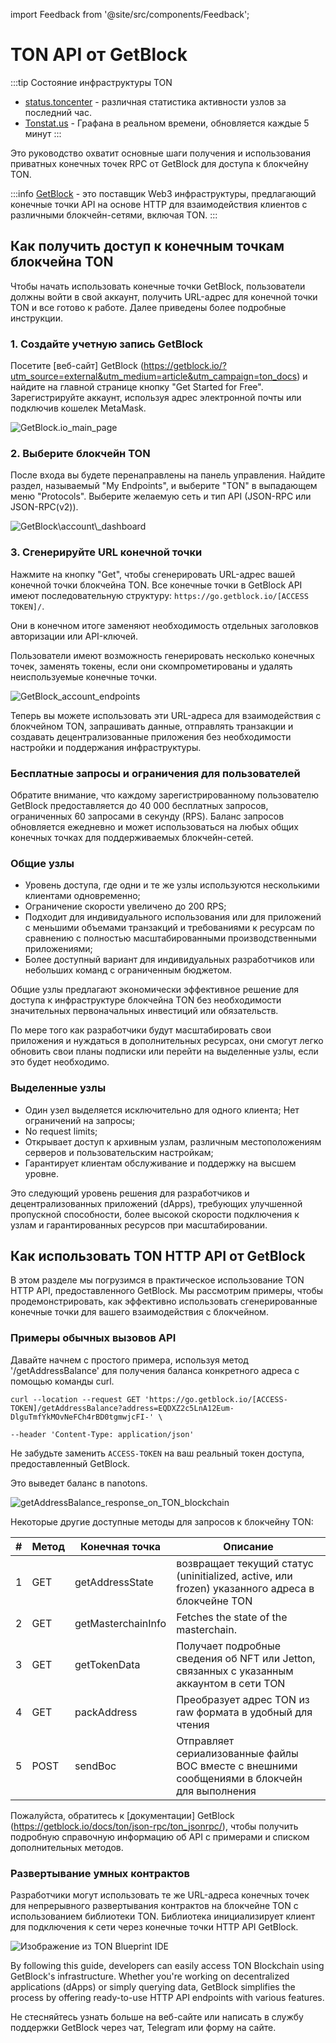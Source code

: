 import Feedback from '@site/src/components/Feedback';

# TON API от GetBlock

:::tip Состояние инфраструктуры TON

- [status.toncenter](https://status.toncenter.com/) - различная статистика активности узлов за последний час.
- [Tonstat.us](https://tonstat.us/) - Графана в реальном времени, обновляется каждые 5 минут
  :::

Это руководство охватит основные шаги получения и использования приватных конечных точек RPC от GetBlock для доступа к блокчейну TON.

:::info
[GetBlock](https://getblock.io/) - это поставщик Web3 инфраструктуры, предлагающий конечные точки API на основе HTTP для взаимодействия клиентов с различными блокчейн-сетями, включая TON.
:::

## Как получить доступ к конечным точкам блокчейна TON

Чтобы начать использовать конечные точки GetBlock, пользователи должны войти в свой аккаунт, получить URL-адрес для конечной точки TON и все готово к работе. Далее приведены более подробные инструкции.

### 1. Создайте учетную запись GetBlock

Посетите [веб-сайт] GetBlock (https://getblock.io/?utm_source=external&utm_medium=article&utm_campaign=ton_docs) и найдите на главной странице кнопку "Get Started for Free". Зарегистрируйте аккаунт, используя адрес электронной почты или подключив кошелек MetaMask.

![GetBlock.io\_main\_page](/img/docs/getblock-img/unnamed-2.png?=RAW)

### 2. Выберите блокчейн TON

После входа вы будете перенаправлены на панель управления. Найдите раздел, называемый "My Endpoints", и выберите "TON" в выпадающем меню "Protocols". Выберите желаемую сеть и тип API (JSON-RPC или JSON-RPC(v2)).

![GetBlock\account\\_dashboard](/img/docs/getblock-img/unnamed-4.png)

### 3. Сгенерируйте URL конечной точки

Нажмите на кнопку "Get", чтобы сгенерировать URL-адрес вашей конечной точки блокчейна TON. Все конечные точки в GetBlock API имеют последовательную структуру: `https://go.getblock.io/[ACCESS TOKEN]/`.

Они в конечном итоге заменяют необходимость отдельных заголовков авторизации или API-ключей.

Пользователи имеют возможность генерировать несколько конечных точек, заменять токены, если они скомпрометированы и удалять неиспользуемые конечные точки.

![GetBlock\_account\_endpoints](/img/docs/getblock-img/unnamed-3.png)

Теперь вы можете использовать эти URL-адреса для взаимодействия с блокчейном TON, запрашивать данные, отправлять транзакции и создавать децентрализованные приложения без необходимости настройки и поддержания инфраструктуры.

### Бесплатные запросы и ограничения для пользователей

Обратите внимание, что каждому зарегистрированному пользователю GetBlock предоставляется до 40 000 бесплатных запросов, ограниченных 60 запросами в секунду (RPS). Баланс запросов обновляется ежедневно и может использоваться на любых общих конечных точках для поддерживаемых блокчейн-сетей.

### Общие узлы

- Уровень доступа, где одни и те же узлы используются несколькими клиентами одновременно;
- Ограничение скорости увеличено до 200 RPS;
- Подходит для индивидуального использования или для приложений с меньшими объемами транзакций и требованиями к ресурсам по сравнению с полностью масштабированными производственными приложениями;
- Более доступный вариант для индивидуальных разработчиков или небольших команд с ограниченным бюджетом.

Общие узлы предлагают экономически эффективное решение для доступа к инфраструктуре блокчейна TON без необходимости значительных первоначальных инвестиций или обязательств.

По мере того как разработчики будут масштабировать свои приложения и нуждаться в дополнительных ресурсах, они смогут легко обновить свои планы подписки или перейти на выделенные узлы, если это будет необходимо.

### Выделенные узлы

- Один узел выделяется исключительно для одного клиента;
  Нет ограничений на запросы;
- No request limits;
- Открывает доступ к архивным узлам, различным местоположениям серверов и пользовательским настройкам;
- Гарантирует клиентам обслуживание и поддержку на высшем уровне.

Это следующий уровень решения для разработчиков и децентрализованных приложений (dApps), требующих улучшенной пропускной способности, более высокой скорости подключения к узлам и гарантированных ресурсов при масштабировании.

## Как использовать TON HTTP API от GetBlock

В этом разделе мы погрузимся в практическое использование TON HTTP API, предоставленного GetBlock. Мы рассмотрим примеры, чтобы продемонстрировать, как эффективно использовать сгенерированные конечные точки для вашего взаимодействия с блокчейном.

### Примеры обычных вызовов API

Давайте начнем с простого примера, используя метод '/getAddressBalance' для получения баланса конкретного адреса с помощью команды curl.

```
curl --location --request GET 'https://go.getblock.io/[ACCESS-TOKEN]/getAddressBalance?address=EQDXZ2c5LnA12Eum-DlguTmfYkMOvNeFCh4rBD0tgmwjcFI-' \

--header 'Content-Type: application/json'
```

Не забудьте заменить `ACCESS-TOKEN` на ваш реальный токен доступа, предоставленный GetBlock.

Это выведет баланс в nanotons.

![getAddressBalance\_response\_on\_TON\_blockchain](/img/docs/getblock-img/unnamed-2.png)

Некоторые другие доступные методы для запросов к блокчейну TON:

| # | Метод | Конечная точка     | Описание                                                                                                           |
| - | ----- | ------------------ | ------------------------------------------------------------------------------------------------------------------ |
| 1 | GET   | getAddressState    | возвращает текущий статус (uninitialized, active, или frozen) указанного адреса в блокчейне TON |
| 2 | GET   | getMasterchainInfo | Fetches the state of the masterchain.                                                              |
| 3 | GET   | getTokenData       | Получает подробные сведения об NFT или Jetton, связанных с указанным аккаунтом в сети TON                          |
| 4 | GET   | packAddress        | Преобразует адрес TON из raw формата в удобный для чтения                                                          |
| 5 | POST  | sendBoc            | Отправляет сериализованные файлы BOC вместе с внешними сообщениями в блокчейн для выполнения                       |

Пожалуйста, обратитесь к [документации] GetBlock (https://getblock.io/docs/ton/json-rpc/ton_jsonrpc/), чтобы получить подробную справочную информацию об API с примерами и списком дополнительных методов.

### Развертывание умных контрактов

Разработчики могут использовать те же URL-адреса конечных точек для непрерывного развертывания контрактов на блокчейне TON с использованием библиотеки TON. Библиотека инициализирует клиент для подключения к сети через конечные точки HTTP API GetBlock.

![Изображение из TON Blueprint IDE](/img/docs/getblock-img/unnamed-6.png)

By following this guide, developers can easily access TON Blockchain using GetBlock's infrastructure. Whether you're working on decentralized applications (dApps) or simply querying data, GetBlock simplifies the process by offering ready-to-use HTTP API endpoints with various features.

Не стесняйтесь узнать больше на веб-сайте или написать в службу поддержки GetBlock через чат, Telegram или форму на сайте.

<Feedback />


